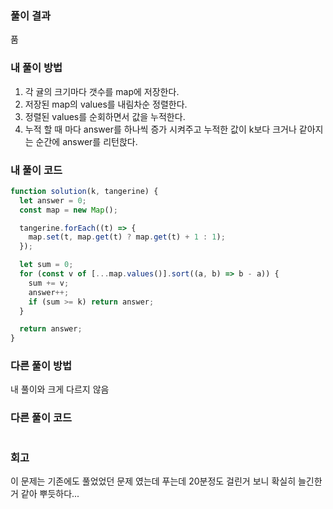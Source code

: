 ### 풀이 결과

품

### 내 풀이 방법

1. 각 귤의 크기마다 갯수를 map에 저장한다.
2. 저장된 map의 values를 내림차순 정렬한다.
3. 정렬된 values를 순회하면서 값을 누적한다.
4. 누적 할 때 마다 answer를 하나씩 증가 시켜주고 누적한 값이 k보다 크거나 같아지는 순간에 answer를 리턴핝다.

### 내 풀이 코드

```js
function solution(k, tangerine) {
  let answer = 0;
  const map = new Map();

  tangerine.forEach((t) => {
    map.set(t, map.get(t) ? map.get(t) + 1 : 1);
  });

  let sum = 0;
  for (const v of [...map.values()].sort((a, b) => b - a)) {
    sum += v;
    answer++;
    if (sum >= k) return answer;
  }

  return answer;
}
```

### 다른 풀이 방법

내 풀이와 크게 다르지 않음

### 다른 풀이 코드

```js

```

### 회고

이 문제는 기존에도 풀었었던 문제 였는데 푸는데 20분정도 걸린거 보니 확실히 늘긴한거 같아 뿌듯하다...

